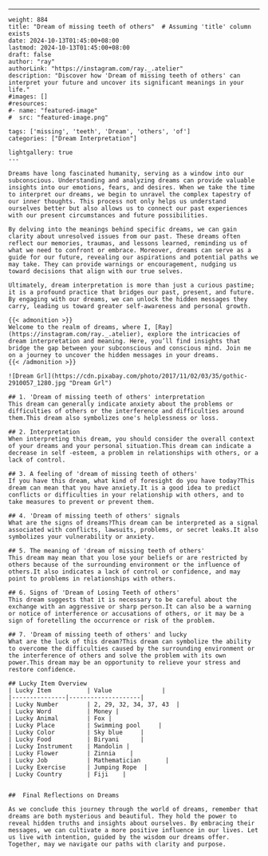 ---
    weight: 884
    title: "Dream of missing teeth of others"  # Assuming 'title' column exists
    date: 2024-10-13T01:45:00+08:00
    lastmod: 2024-10-13T01:45:00+08:00
    draft: false
    author: "ray"
    authorLink: "https://instagram.com/ray._.atelier"
    description: "Discover how 'Dream of missing teeth of others' can interpret your future and uncover its significant meanings in your life."
    #images: []
    #resources:
    #- name: "featured-image"
    #  src: "featured-image.png"
    
    tags: ['missing', 'teeth', 'Dream', 'others', 'of']
    categories: ["Dream Interpretation"]
    
    lightgallery: true
    ---
    
    Dreams have long fascinated humanity, serving as a window into our subconscious. Understanding and analyzing dreams can provide valuable insights into our emotions, fears, and desires. When we take the time to interpret our dreams, we begin to unravel the complex tapestry of our inner thoughts. This process not only helps us understand ourselves better but also allows us to connect our past experiences with our present circumstances and future possibilities.
    
    By delving into the meanings behind specific dreams, we can gain clarity about unresolved issues from our past. These dreams often reflect our memories, traumas, and lessons learned, reminding us of what we need to confront or embrace. Moreover, dreams can serve as a guide for our future, revealing our aspirations and potential paths we may take. They can provide warnings or encouragement, nudging us toward decisions that align with our true selves.
    
    Ultimately, dream interpretation is more than just a curious pastime; it is a profound practice that bridges our past, present, and future. By engaging with our dreams, we can unlock the hidden messages they carry, leading us toward greater self-awareness and personal growth.
    
    {{< admonition >}}
    Welcome to the realm of dreams, where I, [Ray](https://instagram.com/ray._.atelier), explore the intricacies of dream interpretation and meaning. Here, you’ll find insights that bridge the gap between your subconscious and conscious mind. Join me on a journey to uncover the hidden messages in your dreams.
    {{< /admonition >}}
    
    ![Dream Grl](https://cdn.pixabay.com/photo/2017/11/02/03/35/gothic-2910057_1280.jpg "Dream Grl")
    
    ## 1. 'Dream of missing teeth of others' interpretation
    This dream can generally indicate anxiety about the problems or difficulties of others or the interference and difficulties around them.This dream also symbolizes one's helplessness or loss.
    
    ## 2. Interpretation
    When interpreting this dream, you should consider the overall context of your dreams and your personal situation.This dream can indicate a decrease in self -esteem, a problem in relationships with others, or a lack of control.
    
    ## 3. A feeling of 'dream of missing teeth of others'
    If you have this dream, what kind of foresight do you have today?This dream can mean that you have anxiety.It is a good idea to predict conflicts or difficulties in your relationship with others, and to take measures to prevent or prevent them.
    
    ## 4. 'Dream of missing teeth of others' signals
    What are the signs of dreams?This dream can be interpreted as a signal associated with conflicts, lawsuits, problems, or secret leaks.It also symbolizes your vulnerability or anxiety.
    
    ## 5. The meaning of 'dream of missing teeth of others'
    This dream may mean that you lose your beliefs or are restricted by others because of the surrounding environment or the influence of others.It also indicates a lack of control or confidence, and may point to problems in relationships with others.
    
    ## 6. Signs of 'Dream of Losing Teeth of others'
    This dream suggests that it is necessary to be careful about the exchange with an aggressive or sharp person.It can also be a warning or notice of interference or accusations of others, or it may be a sign of foretelling the occurrence or risk of the problem.
    
    ## 7. 'Dream of missing teeth of others' and lucky
    What are the luck of this dream?This dream can symbolize the ability to overcome the difficulties caused by the surrounding environment or the interference of others and solve the problem with its own power.This dream may be an opportunity to relieve your stress and restore confidence.
    
    ## Lucky Item Overview
    | Lucky Item          | Value              |
    |---------------|--------------------|
    | Lucky Number        | 2, 29, 32, 34, 37, 43  |
    | Lucky Word          | Money |
    | Lucky Animal        | Fox |
    | Lucky Place         | Swimming pool     |
    | Lucky Color         | Sky blue     |
    | Lucky Food          | Biryani      |
    | Lucky Instrument    | Mandolin |
    | Lucky Flower        | Zinnia    |
    | Lucky Job           | Mathematician       |
    | Lucky Exercise      | Jumping Rope  |
    | Lucky Country       | Fiji    |
    
    
    ##  Final Reflections on Dreams
    
    As we conclude this journey through the world of dreams, remember that dreams are both mysterious and beautiful. They hold the power to reveal hidden truths and insights about ourselves. By embracing their messages, we can cultivate a more positive influence in our lives. Let us live with intention, guided by the wisdom our dreams offer. Together, may we navigate our paths with clarity and purpose.
    